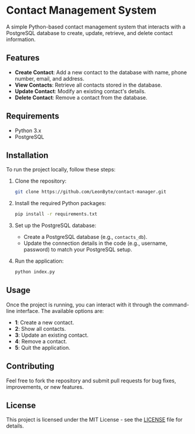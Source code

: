 # Contact Management System

A simple Python-based contact management system that interacts with a PostgreSQL database to create, update, retrieve, and delete contact information.

## Features
- **Create Contact**: Add a new contact to the database with name, phone number, email, and address.
- **View Contacts**: Retrieve all contacts stored in the database.
- **Update Contact**: Modify an existing contact's details.
- **Delete Contact**: Remove a contact from the database.

## Requirements
- Python 3.x
- PostgreSQL

## Installation

To run the project locally, follow these steps:

1. Clone the repository:
   ```bash
   git clone https://github.com/LeonByte/contact-manager.git
   ```
   
2. Install the required Python packages:
   ```bash
   pip install -r requirements.txt
   ```
   
3. Set up the PostgreSQL database:
   - Create a PostgreSQL database (e.g., `contacts_db`).
   - Update the connection details in the code (e.g., username, password) to match your PostgreSQL setup.

4. Run the application:
   ```bash
   python index.py
   ```

## Usage

Once the project is running, you can interact with it through the command-line interface. The available options are:
- **1**: Create a new contact.
- **2**: Show all contacts.
- **3**: Update an existing contact.
- **4**: Remove a contact.
- **5**: Quit the application.

## Contributing

Feel free to fork the repository and submit pull requests for bug fixes, improvements, or new features.

## License

This project is licensed under the MIT License - see the [LICENSE](LICENSE) file for details.